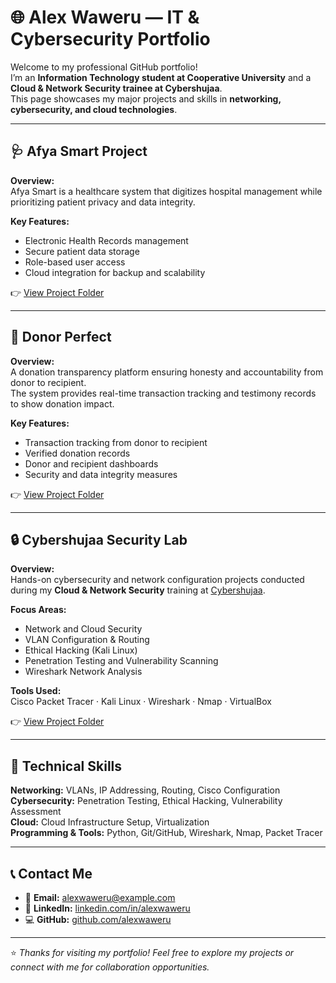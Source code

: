 # 🌐 Alex Waweru — IT & Cybersecurity Portfolio

Welcome to my professional GitHub portfolio!  
I’m an **Information Technology student at Cooperative University** and a **Cloud & Network Security trainee at Cybershujaa**.  
This page showcases my major projects and skills in **networking, cybersecurity, and cloud technologies**.

---

## 🩺 Afya Smart Project
**Overview:**  
Afya Smart is a healthcare system that digitizes hospital management while prioritizing patient privacy and data integrity.  

**Key Features:**  
- Electronic Health Records management  
- Secure patient data storage  
- Role-based user access  
- Cloud integration for backup and scalability  

👉 [View Project Folder](./afya-smart/)

---

## 💸 Donor Perfect
**Overview:**  
A donation transparency platform ensuring honesty and accountability from donor to recipient.  
The system provides real-time transaction tracking and testimony records to show donation impact.  

**Key Features:**  
- Transaction tracking from donor to recipient  
- Verified donation records  
- Donor and recipient dashboards  
- Security and data integrity measures  

👉 [View Project Folder](./donor-perfect/)

---

## 🔒 Cybershujaa Security Lab
**Overview:**  
Hands-on cybersecurity and network configuration projects conducted during my **Cloud & Network Security** training at [Cybershujaa](https://cybershujaa.com).  

**Focus Areas:**  
- Network and Cloud Security  
- VLAN Configuration & Routing  
- Ethical Hacking (Kali Linux)  
- Penetration Testing and Vulnerability Scanning  
- Wireshark Network Analysis  

**Tools Used:**  
Cisco Packet Tracer · Kali Linux · Wireshark · Nmap · VirtualBox  

👉 [View Project Folder](./cybershujaa-lab/)

---

## 🧠 Technical Skills
**Networking:** VLANs, IP Addressing, Routing, Cisco Configuration  
**Cybersecurity:** Penetration Testing, Ethical Hacking, Vulnerability Assessment  
**Cloud:** Cloud Infrastructure Setup, Virtualization  
**Programming & Tools:** Python, Git/GitHub, Wireshark, Nmap, Packet Tracer  

---

## 📞 Contact Me
- 📧 **Email:** [alexwaweru@example.com](mailto:alexwaweru@example.com)  
- 🔗 **LinkedIn:** [linkedin.com/in/alexwaweru](https://linkedin.com/in/alexwaweru)  
- 💻 **GitHub:** [github.com/alexwaweru](https://github.com/alexwaweru)

---

⭐ *Thanks for visiting my portfolio! Feel free to explore my projects or connect with me for collaboration opportunities.*


